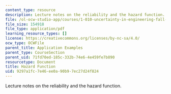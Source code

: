 ```yaml
---
content_type: resource
description: Lecture notes on the reliability and the hazard function.
file: /ol-ocw-studio-app/courses/1-010-uncertainty-in-engineering-fall-2008/9297a1fc7e46ee0a90b97ec27d24f824_app_08.pdf
file_size: 154918
file_type: application/pdf
learning_resource_types: []
license: https://creativecommons.org/licenses/by-nc-sa/4.0/
ocw_type: OCWFile
parent_title: Application Examples
parent_type: CourseSection
parent_uid: 71fd70ed-185c-332b-74e6-4e459fe7b890
resourcetype: Document
title: Hazard Function
uid: 9297a1fc-7e46-ee0a-90b9-7ec27d24f824
---
```

Lecture notes on the reliability and the hazard function.